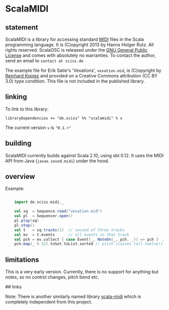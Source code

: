 # ScalaMIDI

## statement

ScalaMIDI is a library for accessing standard [MIDI](http://www.midi.org/) files in the Scala programming language. It is (C)opyright 2013 by Hanns Holger Rutz. All rights reserved. ScalaOSC is released under the [GNU General Public License](https://raw.github.com/Sciss/ScalaMIDI/master/LICENSE) and comes with absolutely no warranties. To contact the author, send an email to `contact at sciss.de`

The example file for Erik Satie's 'Vexations', `vexation.mid`, is (C)opyright by [Reinhard Kopiez](http://musicweb.hmt-hannover.de/satie/) and provided on a Creative Commons attribution (CC BY 3.0) type condition. This file is not included in the published library.

## linking

To link to this library:

    libraryDependencies += "de.sciss" %% "scalamidi" % v

The current version `v` is `"0.1.+"`

## building

ScalaMIDI currently builds against Scala 2.10, using sbt 0.12. It uses the MIDI API from Java (`javax.sound.midi`) under the hood.

## overview

Example:

```scala

    import de.sciss.midi._

    val sq  = Sequence.read("vexation.mid")
    val pl  = Sequencer.open()
    pl.play(sq)
    pl.stop()
    val t   = sq.tracks(1)  // second of three tracks
    val ev  = t.events      // all events in that track
    val pch = ev.collect { case Event(_, NoteOn(_, pch, _)) => pch }  // pitches
    pch.map(_ % 12).toSet.toList.sorted // pitch classes (all twelve!)
```

## limitations

This is a very early version. Currently, there is no support for anything but notes, so no control changes, pitch bend etc.

## links

Note: There is another similarly named library [scala-midi](http://code.google.com/p/scala-midi/) which is completely independent from this project.